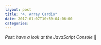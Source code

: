 ```yaml
---
layout: post
title: "4. Array Cardio"
date: 2017-01-07T10:59:04-06:00
categories:
---
```


<p><em>Psst: have a look at the JavaScript Console</em> 💁</p>

  <script>
    // Get your shorts on - this is an array workout!
    // ## Array Cardio Day 1
    // Some data we can work with
    const inventors = [
      { first: 'Albert', last: 'Einstein', year: 1879, passed: 1955 },
      { first: 'Isaac', last: 'Newton', year: 1643, passed: 1727 },
      { first: 'Galileo', last: 'Galilei', year: 1564, passed: 1642 },
      { first: 'Marie', last: 'Curie', year: 1867, passed: 1934 },
      { first: 'Johannes', last: 'Kepler', year: 1571, passed: 1630 },
      { first: 'Nicolaus', last: 'Copernicus', year: 1473, passed: 1543 },
      { first: 'Max', last: 'Planck', year: 1858, passed: 1947 },
      { first: 'Katherine', last: 'Blodgett', year: 1898, passed: 1979 },
      { first: 'Ada', last: 'Lovelace', year: 1815, passed: 1852 },
      { first: 'Sarah E.', last: 'Goode', year: 1855, passed: 1905 },
      { first: 'Lise', last: 'Meitner', year: 1878, passed: 1968 },
      { first: 'Hanna', last: 'Hammarström', year: 1829, passed: 1909 }
    ];
    const people = ['Beck, Glenn', 'Becker, Carl', 'Beckett, Samuel', 'Beddoes, Mick', 'Beecher, Henry', 'Beethoven, Ludwig', 'Begin, Menachem', 'Belloc, Hilaire', 'Bellow, Saul', 'Benchley, Robert', 'Benenson, Peter', 'Ben-Gurion, David', 'Benjamin, Walter', 'Benn, Tony', 'Bennington, Chester', 'Benson, Leana', 'Bent, Silas', 'Bentsen, Lloyd', 'Berger, Ric', 'Bergman, Ingmar', 'Berio, Luciano', 'Berle, Milton', 'Berlin, Irving', 'Berne, Eric', 'Bernhard, Sandra', 'Berra, Yogi', 'Berry, Halle', 'Berry, Wendell', 'Bethea, Erin', 'Bevan, Aneurin', 'Bevel, Ken', 'Biden, Joseph', 'Bierce, Ambrose', 'Biko, Steve', 'Billings, Josh', 'Biondo, Frank', 'Birrell, Augustine', 'Black, Elk', 'Blair, Robert', 'Blair, Tony', 'Blake, William'];
    
    // Array.prototype.filter()
    // 1. Filter the list of inventors for those who were born in the 1500's
    const fifteen = inventors.filter(item => (item.year >= 1500 && item.year < 1600));
    console.table(fifteen);
    
    // Array.prototype.map()
    // 2. Give us an array of the inventors' first and last names
    const fullNames = inventors.map(item => `${item.first} ${item.last}`);
    console.table(fullNames);

    
    // Array.prototype.sort()
    // 3. Sort the inventors by birthdate, oldest to youngest
    
    // Array.prototype.reduce()
    // 4. How many years did all the inventors live?
    
    // 5. Sort the inventors by years lived
    
    // 6. create a list of Boulevards in Paris that contain 'de' anywhere in the name
    // https://en.wikipedia.org/wiki/Category:Boulevards_in_Paris
    
    // 7. sort Exercise
    // Sort the people alphabetically by last name
    
    // 8. Reduce Exercise
    // Sum up the instances of each of these
    
    const data = ['car', 'car', 'truck', 'truck', 'bike', 'walk', 'car', 'van', 'bike', 'walk', 'car', 'van', 'car', 'truck' ];

  </script>
